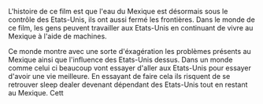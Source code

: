
L'histoire de ce film est que l'eau du Mexique est désormais sous le contrôle des Etats-Unis, ils ont aussi fermé les frontières. Dans le monde de ce film, les gens peuvent travailler aux Etats-Unis en continuant de vivre au Mexique à l'aide de machines.

Ce monde montre avec une sorte d'éxagération les problèmes présents au Mexique ainsi que l'influence des Etats-Unis dessus. Dans un monde comme celui ci beaucoup vont essayer d'aller aux Etats-Unis pour essayer d'avoir une vie meilleure. En essayant de faire cela ils risquent de se retrouver sleep dealer devenant dépendant des Etats-Unis tout en restant au Mexique. Cett